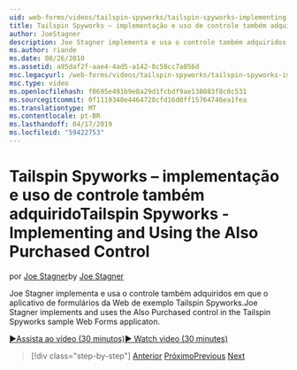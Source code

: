 ```yaml
---
uid: web-forms/videos/tailspin-spyworks/tailspin-spyworks-implementing-and-using-the-also-purchased-control
title: Tailspin Spyworks – implementação e uso de controle também adquirido | Microsoft Docs
author: JoeStagner
description: Joe Stagner implementa e usa o controle também adquiridos no aplicativo de formulários da Web de exemplo Tailspin Spyworks.
ms.author: riande
ms.date: 08/26/2010
ms.assetid: a95daf2f-aae4-4ad5-a142-8c58cc7a056d
msc.legacyurl: /web-forms/videos/tailspin-spyworks/tailspin-spyworks-implementing-and-using-the-also-purchased-control
msc.type: video
ms.openlocfilehash: f0695e491b9e8a29d1fcbdf9ae138083f8c0c531
ms.sourcegitcommit: 0f1119340e4464720cfd16d0ff15764746ea1fea
ms.translationtype: MT
ms.contentlocale: pt-BR
ms.lasthandoff: 04/17/2019
ms.locfileid: "59422753"
---
```

# <a name="tailspin-spyworks---implementing-and-using-the-also-purchased-control"></a><span data-ttu-id="725f1-103">Tailspin Spyworks – implementação e uso de controle também adquirido</span><span class="sxs-lookup"><span data-stu-id="725f1-103">Tailspin Spyworks - Implementing and Using the Also Purchased Control</span></span>

<span data-ttu-id="725f1-104">por [Joe Stagner](https://github.com/JoeStagner)</span><span class="sxs-lookup"><span data-stu-id="725f1-104">by [Joe Stagner](https://github.com/JoeStagner)</span></span>

<span data-ttu-id="725f1-105">Joe Stagner implementa e usa o controle também adquiridos em que o aplicativo de formulários da Web de exemplo Tailspin Spyworks.</span><span class="sxs-lookup"><span data-stu-id="725f1-105">Joe Stagner implements and uses the Also Purchased control in the Tailspin Spyworks sample Web Forms applicaton.</span></span>

[<span data-ttu-id="725f1-106">&#9654;Assista ao vídeo (30 minutos)</span><span class="sxs-lookup"><span data-stu-id="725f1-106">&#9654; Watch video (30 minutes)</span></span>](https://channel9.msdn.com/Blogs/ASP-NET-Site-Videos/tailspin-spyworks-implementing-and-using-the-also-purchased-control)

> [!div class="step-by-step"]
> <span data-ttu-id="725f1-107">[Anterior](tailspin-spyworks-creating-and-using-the-popular-products-control.md)
> [Próximo](tailspin-spyworks-intro-ui-and-edm.md)</span><span class="sxs-lookup"><span data-stu-id="725f1-107">[Previous](tailspin-spyworks-creating-and-using-the-popular-products-control.md)
[Next](tailspin-spyworks-intro-ui-and-edm.md)</span></span>
